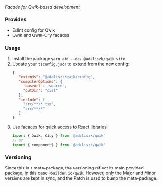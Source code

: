 _Facade for Qwik-based development_

### Provides

- Eslint config for Qwik
- Qwik and Qwik-City facades

### Usage

1. Install the package `yarn add --dev @adaliszk/qwik vite`
2. Update your `tsconfig.json` to extend from the new config:
   ```json
   {
      "extends": "@adaliszk/qwik/config",
      "compilerOptions": {
        "baseUrl": "source",
        "outDir": "dist"
      },
      "include": [
        "src/**/*.tsx",
        "src/**/*"
      ]
   }
   ```
3. Use facades for quick access to React libraries
   ```typescript
   import { Qwik, City } from '@adaliszk/qwik'
   // or
   import { component$ } from '@adaliszk/qwik'
   ```  

### Versioning

Since this is a meta-package, the versioning reflect its main provided package, in this case `@builder.io/qwik`. However, only the
Major and Minor versions are kept in sync, and the Patch is used to bump the meta-package.
